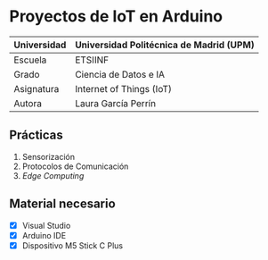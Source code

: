 # Proyectos de IoT en Arduino

| Universidad | Universidad Politécnica de Madrid (UPM) |
|-----------|-------------|
| Escuela | ETSIINF |
| Grado   | Ciencia de Datos e IA |
| Asignatura | Internet of Things (IoT) |
| Autora  | Laura García Perrín |

## Prácticas

1. Sensorización
2. Protocolos de Comunicación
3. _Edge Computing_

## Material necesario

- [x] Visual Studio 
- [x] Arduino IDE   
- [x] Dispositivo M5 Stick C Plus  
